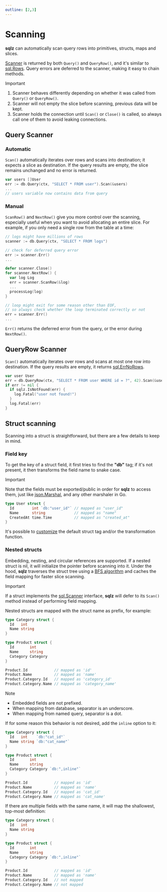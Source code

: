 ```yaml
---
outline: [2,3]
---
```


# Scanning

**sqlz** can automatically scan query rows into primitives, structs, maps and slices.

[Scanner](https://pkg.go.dev/github.com/rfberaldo/sqlz#Scanner) is returned by both `Query()` and `QueryRow()`, and it's similar to [sql.Rows](https://pkg.go.dev/database/sql#Rows).
Query errors are deferred to the scanner, making it easy to chain methods.

> [!IMPORTANT]
> 1. Scanner behaves differently depending on whether it was called from `Query()` or `QueryRow()`.
> 2. Scanner will not empty the slice before scanning, previous data will be kept.
> 3. Scanner holds the connection until `Scan()` or `Close()` is called, so always call one of them to avoid leaking connections.

## Query Scanner

### Automatic

`Scan()` automatically iterates over rows and scans into destination; it expects a slice as destination.
If the query results are empty, the slice remains unchanged and no error is returned.

```go
var users []User
err := db.Query(ctx, "SELECT * FROM user").Scan(&users)
...
// users variable now contains data from query
```

### Manual

`ScanRow()` and `NextRow()` give you more control over the scanning, especially useful when you want to avoid allocating an entire slice.
For example, if you only need a single row from the table at a time:

```go
// logs might have millions of rows
scanner := db.Query(ctx, "SELECT * FROM logs")

// check for deferred query error
err := scanner.Err()
...

defer scanner.Close()
for scanner.NextRow() {
  var log Log
  err = scanner.ScanRow(&log)
  ...
  processLog(log)
}

// loop might exit for some reason other than EOF,
// so always check whether the loop terminated correctly or not
err = scanner.Err()
...
```

`Err()` returns the deferred error from the query, or the error during `NextRow()`.

## QueryRow Scanner

`Scan()` automatically iterates over rows and scans at most one row into destination.
If the query results are empty, it returns [sql.ErrNoRows](https://pkg.go.dev/database/sql#ErrNoRows).

```go
var user User
err = db.QueryRow(ctx, "SELECT * FROM user WHERE id = ?", 42).Scan(&user)
if err != nil {
  if sqlz.IsNotFound(err) {
    log.Fatal("user not found!")
  }
  log.Fatal(err)
}
```

## Struct scanning

Scanning into a struct is straightforward, but there are a few details to keep in mind.

### Field key

To get the key of a struct field, it first tries to find the **"db"** tag;
if it's not present, it then transforms the field name to snake case.

> [!IMPORTANT]
> Note that the fields must be exported/public in order for **sqlz** to access them, just like [json.Marshal](https://pkg.go.dev/encoding/json#Marshal), and any other marshaler in Go.

```go
type User struct {
  Id        int `db:"user_id"` // mapped as "user_id"
  Name      string             // mapped as "name"
  CreatedAt time.Time          // mapped as "created_at"
}
```

It's possible to [customize](/custom-options) the default struct tag and/or the transformation function.

### Nested structs

Embedding, nesting, and circular references are supported.
If a nested struct is nil, it will initialize the pointer before scanning into it.
Under the hood, **sqlz** traverses the struct tree using a [BFS algorithm](https://en.wikipedia.org/wiki/Breadth-first_search) and caches the field mapping for faster slice scanning.

> [!IMPORTANT]
> If a struct implements the [sql.Scanner](https://pkg.go.dev/database/sql#Scanner) interface, **sqlz** will defer to its `Scan()` method instead of performing field mapping.

Nested structs are mapped with the struct name as prefix, for example:

```go
type Category struct {
  Id   int
  Name string
}

type Product struct {
  Id       int
  Name     string
  Category Category
}

Product.Id            // mapped as 'id'
Product.Name          // mapped as 'name'
Product.Category.Id   // mapped as 'category_id'
Product.Category.Name // mapped as 'category_name'
```

> [!NOTE]
> - Embedded fields are not prefixed.
> - When mapping from database, separator is an underscore.
> - When mapping from named query, separator is a dot.

If for some reason this behavior is not desired, add the `inline` option to it:

```go
type Category struct {
  Id   int    `db:"cat_id"`
  Name string `db:"cat_name"`
}

type Product struct {
  Id       int
  Name     string
  Category Category `db:",inline"`
}

Product.Id            // mapped as 'id'
Product.Name          // mapped as 'name'
Product.Category.Id   // mapped as 'cat_id'
Product.Category.Name // mapped as 'cat_name'
```

If there are multiple fields with the same name, it will map the shallowest, top-most definition:

```go
type Category struct {
  Id   int
  Name string
}

type Product struct {
  Id       int
  Name     string
  Category Category `db:",inline"`
}

Product.Id            // mapped as 'id'
Product.Name          // mapped as 'name'
Product.Category.Id   // not mapped
Product.Category.Name // not mapped
```
